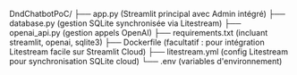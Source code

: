 DndChatbotPoC/
├── app.py              (Streamlit principal avec Admin intégré)
├── database.py         (gestion SQLite synchronisée via Litestream)
├── openai_api.py       (gestion appels OpenAI)
├── requirements.txt    (incluant streamlit, openai, sqlite3)
├── Dockerfile          (facultatif : pour intégration Litestream facile sur Streamlit Cloud)
├── litestream.yml      (config Litestream pour synchronisation SQLite cloud)
└── .env                (variables d'environnement)